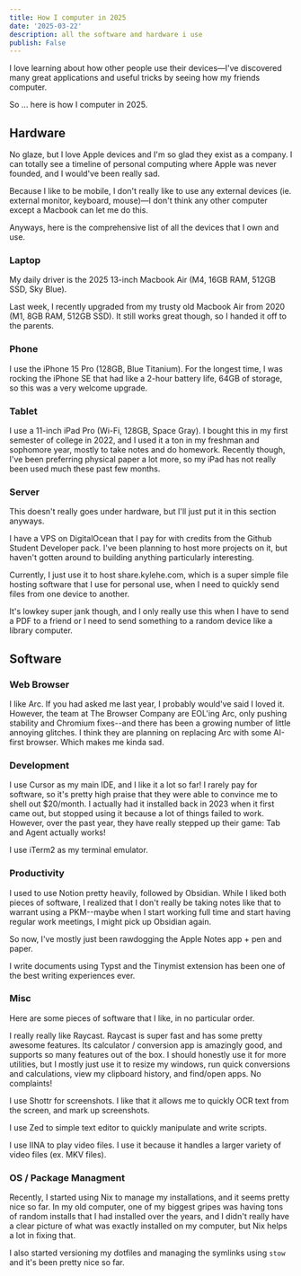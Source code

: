 ```yaml
---
title: How I computer in 2025
date: '2025-03-22'
description: all the software and hardware i use
publish: False
---
```


I love learning about how other people use their devices—I've discovered many great applications and useful tricks by seeing how my friends computer. 

So ... here is how I computer in 2025. 

## Hardware
No glaze, but I love Apple devices and I'm so glad they exist as a company. I can totally see a timeline of personal computing where Apple was never founded, and I would've been really sad. 

Because I like to be mobile, I don't really like to use any external devices (ie. external monitor, keyboard, mouse)—I don't think any other computer except a Macbook can let me do this. 

Anyways, here is the comprehensive list of all the devices that I own and use. 

### Laptop
My daily driver is the 2025 13-inch Macbook Air (M4, 16GB RAM, 512GB SSD, Sky Blue).

Last week, I recently upgraded from my trusty old Macbook Air from 2020 (M1, 8GB RAM, 512GB SSD). It still works great though, so I handed it off to the parents. 

### Phone
I use the iPhone 15 Pro (128GB, Blue Titanium). For the longest time, I was rocking the iPhone SE that had like a 2-hour battery life, 64GB of storage, so this was a very welcome upgrade. 

### Tablet
I use a 11-inch iPad Pro (Wi-Fi, 128GB, Space Gray). I bought this in my first semester of college in 2022, and I used it a ton in my freshman and sophomore year, mostly to take notes and do homework. Recently though, I've been preferring physical paper a lot more, so my iPad has not really been used much these past few months. 

### Server
This doesn't really goes under hardware, but I'll just put it in this section anyways.

I have a VPS on DigitalOcean that I pay for with credits from the Github Student Developer pack. I've been planning to host more projects on it, but haven't gotten around to building anything particularly interesting. 

Currently, I just use it to host share.kylehe.com, which is a super simple file hosting software that I use for personal use, when I need to quickly send files from one device to another. 

It's lowkey super jank though, and I only really use this when I have to send a PDF to a friend or I need to send something to a random device like a library computer. 

## Software

### Web Browser
I like Arc. If you had asked me last year, I probably would've said I loved it. However, the team at The Browser Company are EOL'ing Arc, only pushing stability and Chromium fixes--and there has been a growing number of little annoying glitches. I think they are planning on replacing Arc with some AI-first browser. Which makes me kinda sad. 

### Development
I use Cursor as my main IDE, and I like it a lot so far! I rarely pay for software, so it's pretty high praise that they were able to convince me to shell out $20/month. I actually had it installed back in 2023 when it first came out, but stopped using it because a lot of things failed to work. However, over the past year, they have really stepped up their game: Tab and Agent actually works!

I use iTerm2 as my terminal emulator.

### Productivity
I used to use Notion pretty heavily, followed by Obsidian. While I liked both pieces of software, I realized that I don't really be taking notes like that to warrant using a PKM--maybe when I start working full time and start having regular work meetings, I might pick up Obsidian again.

So now, I've mostly just been rawdogging the Apple Notes app + pen and paper. 

I write documents using Typst and the Tinymist extension has been one of the best writing experiences ever. 

### Misc
Here are some pieces of software that I like, in no particular order. 

I really really like Raycast. Raycast is super fast and has some pretty awesome features. Its calculator / conversion app is amazingly good, and supports so many features out of the box. I should honestly use it for more utilities, but I mostly just use it to resize my windows, run quick conversions and calculations, view my clipboard history, and find/open apps. No complaints!

I use Shottr for screenshots. I like that it allows me to quickly OCR text from the screen, and mark up screenshots. 

I use Zed to simple text editor to quickly manipulate and write scripts. 

I use IINA to play video files. I use it because it handles a larger variety of video files (ex. MKV files).

### OS / Package Managment
Recently, I started using Nix to manage my installations, and it seems pretty nice so far. In my old computer, one of my biggest gripes was having tons of random installs that I had installed over the years, and I didn't really have a clear picture of what was exactly installed on my computer, but Nix helps a lot in fixing that. 

I also started versioning my dotfiles and managing the symlinks using `stow` and it's been pretty nice so far. 